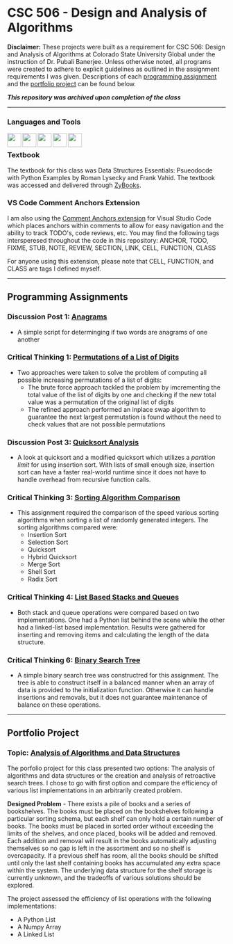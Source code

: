 # CSC 506 - Design and Analysis of Algorithms

**Disclaimer:** These projects were built as a requirement for CSC 506: Design and Analysis of Algorithms at Colorado State University Global under the instruction of Dr. Pubali Banerjee. Unless otherwise noted, all programs were created to adhere to explicit guidelines as outlined in the assignment requirements I was given. Descriptions of each [programming assignment](#programming-assignments) and the [portfolio project](#portfolio-project) can be found below.

*****This repository was archived upon completion of the class*****
___

### Languages and Tools
<!--TODO add links to each icons site-->
[<img align="left" height="32" width="32" src="https://cdn.svgporn.com/logos/python.svg" />](https://www.python.org)
[<img align="left" height="32" width="32" src="https://www.psych.mcgill.ca/labs/mogillab/anaconda2/lib/python2.7/site-packages/anaconda_navigator/static/images/anaconda-icon-512x512.png" />](https://www.anaconda.com/pricing)
[<img align="left" height="32" width="32" src="https://cdn.svgporn.com/logos/visual-studio-code.svg" />](https://code.visualstudio.com)
[<img align="left" height="32" width="32" src="https://cdn.svgporn.com/logos/git-icon.svg" />](https://git-scm.com)
[<img align="left" height="32" width="32" src="https://cdn.svgporn.com/logos/gitkraken.svg" />](https://www.gitkraken.com)
<br />

### Textbook
The textbook for this class was Data Structures Essentials: Psueodocde with Python Examples by Roman Lysecky and Frank Vahid. The textbook was accessed and delivered through [ZyBooks](https://zybooks.com). 
<br />

### VS Code Comment Anchors Extension
I am also using the [Comment Anchors extension](https://marketplace.visualstudio.com/items?itemName=ExodiusStudios.comment-anchors) for Visual Studio Code which places anchors within comments to allow for easy navigation and the ability to track TODO's, code reviews, etc. You may find the following tags intersperesed throughout the code in this repository: ANCHOR, TODO, FIXME, STUB, NOTE, REVIEW, SECTION, LINK, CELL, FUNCTION, CLASS

For anyone using this extension, please note that CELL, FUNCTION, and CLASS are tags I defined myself. 
<br />

___
<!--When doing relative paths, if a file or dir name has a space, use %20 in place of the space-->
## Programming Assignments

### Discussion Post 1: [Anagrams](Discussion%20Post%201/)
- A simple script for determinging if two words are anagrams of one another
### Critical Thinking 1: [Permutations of a List of Digits](Critical%20Thinking%201/)
- Two approaches were taken to solve the problem of computing all possible increasing permutations of a list of digits:
    - The brute force approach tackled the problem by imcrementing the total value of the list of digits by one and checking if the new total value was a permutation of the original list of digits
    - The refined approach performed an inplace swap algorithm to guarantee the next largest permutation is found without the need to check values that are not possible permutations
### Discussion Post 3: [Quicksort Analysis](Discussion%20Post%203/)
- A look at quicksort and a modified quicksort which utilizes a *partition limit* for using insertion sort. With lists of small enough size, insertion sort can have a faster real-world runtime since it does not have to handle overhead from recursive function calls. 

### Critical Thinking 3: [Sorting Algorithm Comparison](Critical%20Thinking%203/)
- This assignment required the comparison of the speed various sorting algorithms when sorting a list of randomly generated integers. The sorting algorithms compared were:
    - Insertion Sort
    - Selection Sort
    - Quicksort
    - Hybrid Quicksort
    - Merge Sort
    - Shell Sort
    - Radix Sort

### Critical Thinking 4: [List Based Stacks and Queues](Critical%20Thinking%204/)
- Both stack and queue operations were compared based on two implementations. One had a Python list behind the scene while the other had a linked-list based implementation. Results were gathered for inserting and removing items and calculating the length of the data structure. 

### Critical Thinking 6: [Binary Search Tree](Critical%20Thinking%206/)
- A simple binary search tree was constructred for this assignment. The tree is able to construct itself in a balanced manner when an array of data is provided to the initialization function. Otherwise it can handle insertions and removals, but it does not guarantee maintenance of balance on these operations. 
___
## Portfolio Project
### Topic: [Analysis of Algorithms and Data Structures](Portfolio%20Project/)
The porfolio project for this class presented two options: The analysis of algorithms and data structures or the creation and analysis of retroactive search trees. I chose to go with first option and compare the efficiency of various list implementations in an arbitrarily created problem. 

**Designed Problem** - There exists a pile of books and a series of bookshelves. The books must be placed on the bookshelves following a particular sorting schema, but each shelf can only hold a certain number of books. The books must be placed in sorted order without exceeding the limits of the shelves, and once placed, books will be added and removed. Each addition and removal will result in the books automatically adjusting themselves so no gap is left in the assortment and so no shelf is overcapacity. If a previous shelf has room, all the books should be shifted until only the last shelf containing books has accumulated any extra space within the system. The underlying data structure for the shelf storage is currently unknown, and the tradeoffs of various solutions should be explored.

The project assessed the efficiency of list operations with the following implementations:
- A Python List
- A Numpy Array
- A Linked List